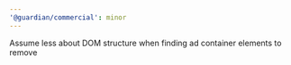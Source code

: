 ```yaml
---
'@guardian/commercial': minor
---
```


Assume less about DOM structure when finding ad container elements to remove
